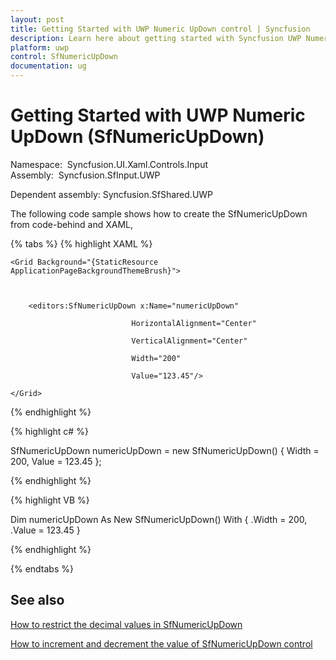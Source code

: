 ```yaml
---
layout: post
title: Getting Started with UWP Numeric UpDown control | Syncfusion
description: Learn here about getting started with Syncfusion UWP Numeric UpDown (SfNumericUpDown) control, its elements and more.
platform: uwp
control: SfNumericUpDown
documentation: ug
---
```


# Getting Started with UWP Numeric UpDown (SfNumericUpDown)

Namespace:  Syncfusion.UI.Xaml.Controls.Input
Assembly:  Syncfusion.SfInput.UWP

Dependent assembly: Syncfusion.SfShared.UWP

The following code sample shows how to create the SfNumericUpDown from code-behind and XAML,

{% tabs %}
{% highlight XAML %}

<Page xmlns:editors="using:Syncfusion.UI.Xaml.Controls.Input">



    <Grid Background="{StaticResource ApplicationPageBackgroundThemeBrush}">



        <editors:SfNumericUpDown x:Name="numericUpDown"

                               HorizontalAlignment="Center"

                               VerticalAlignment="Center"

                               Width="200" 

                               Value="123.45"/>

    </Grid>

</Page>

{% endhighlight %}

{% highlight  c# %}

 SfNumericUpDown numericUpDown = new SfNumericUpDown() { Width = 200, Value = 123.45 };

{% endhighlight %}

{% highlight  VB %}

Dim numericUpDown As New SfNumericUpDown() With {
	.Width = 200,
	.Value = 123.45
}

{% endhighlight %}

{% endtabs %}

## See also

[How to restrict the decimal values in SfNumericUpDown](https://www.syncfusion.com/kb/article/6004/how-to-restrict-the-decimal-values-in-sfnumericupdown)

[How to increment and decrement the value of SfNumericUpDown control](https://www.syncfusion.com/kb/article/6282/how-to-increment-and-decrement-the-value-of-sfnumericupdown-control)
